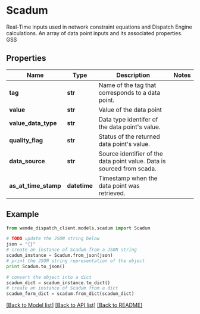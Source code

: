 # Scadum

 Real-Time inputs used in network constraint equations and Dispatch Engine calculations.  An array of data point inputs and its associated properties.  GSS

## Properties

Name | Type | Description | Notes
------------ | ------------- | ------------- | -------------
**tag** | **str** | Name of the tag that corresponds to a data point. | 
**value** | **str** | Value of the data point | 
**value_data_type** | **str** | Data type identifer of the data point&#39;s value. | 
**quality_flag** | **str** | Status of the returned data point&#39;s value. | 
**data_source** | **str** | Source identifier of the data point value. Data is sourced from scada. | 
**as_at_time_stamp** | **datetime** | Timestamp when the data point was retrieved. | 

## Example

```python
from wemde_dispatch_client.models.scadum import Scadum

# TODO update the JSON string below
json = "{}"
# create an instance of Scadum from a JSON string
scadum_instance = Scadum.from_json(json)
# print the JSON string representation of the object
print Scadum.to_json()

# convert the object into a dict
scadum_dict = scadum_instance.to_dict()
# create an instance of Scadum from a dict
scadum_form_dict = scadum.from_dict(scadum_dict)
```
[[Back to Model list]](../README.md#documentation-for-models) [[Back to API list]](../README.md#documentation-for-api-endpoints) [[Back to README]](../README.md)


